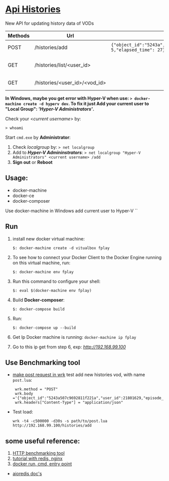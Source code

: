 # [Api Histories][draw-io]
New API for updating history data of VODs

| Methods | Url | body |Description |
|---------|-----|------|-----------:|
|POST| /histories/add | `{"object_id":"5243a","user_id":21801629,"episode_num": 5,"elapsed_time": 27}`|add history of vod 
|GET| /histories/list/<user_id>| |Get list vod save in redis|
|GET|  /histories/<user_id>/<vod_id>| | Get vod history info|


**In Windows, maybe you get error with Hyper-V when use: `> docker-machine create -d hyperv dev`. To fix it just Add your current user to "Local Group": *'Hyper-V Administrators'*.**

Check your <*current username*> by: 

    > whoami

Start `cmd.exe` by **Administrator**:

 1. Check _localgroup_ by: `> net localgroup`
 2. Add <your user> to __*Hyper-V Admininstrators*__: `> net localgroup "Hyper-V Administrators" <current username> /add`
 3. **Sign out** or **Reboot**

 

## Usage:

* docker-machine
* docker-ce
* docker-composer

Use docker-machine in Windows add current user to Hyper-V 
``
## Run
1. install new docker virtual machine:

    `$: docker-machine create -d vitualbox fplay`
2. To see how to connect your Docker Client to the Docker Engine running on this virtual machine, run: 

    `$: docker-machine env fplay`
3. Run this command to configure your shell: 
    
    `$: eval $(docker-machine env fplay)`
    
4. Build __Docker-composer__:
 
    `$: docker-compose build`
5. Run:

    `$: docker-compose up --build`  
6. Get Ip Docker machine is running:
    `docker-machine ip fplay`

7. Go to this ip get from step 6, exp: _http://192.168.99.100_ 
## Use Benchmarking tool
* [make post request in wrk](https://github.com/wg/wrk/issues/22) test add new histories vod, with name `post.lua`:
   ```text
    wrk.method = "POST"
    wrk.body   ='{"object_id":"5243a507c9692811f221a","user_id":21801629,"episode_num":5,"elapsed_time":27}'
    wrk.headers["Content-Type"] = "application/json"
  ```
* Test load:

    `wrk -t4 -c500000 -d30s -s path/to/post.lua http://192.168.99.100/histories/add`

## some useful reference:
1. [HTTP benchmarking tool][1]  
2. [tutorial with redis, nginx][2]
3. [docker run, cmd, entry point][3]

* [aioredis doc's][aioredis]

[draw-io]: https://www.draw.io/?lightbox=1&highlight=0000ff&edit=_blank&layers=1&nav=1#G1TEgPBlqUJ3hEV1wTVsrJyLVPY9BuIF_V "draw.io"
[aioredis]: http://aioredis.readthedocs.io/en/v1.1.0/
[1]: https://github.com/wg/wrk
[2]: https://hackernoon.com/docker-tutorial-getting-started-with-python-redis-and-nginx-81a9d740d091
[3]: http://goinbigdata.com/docker-run-vs-cmd-vs-entrypoint/
